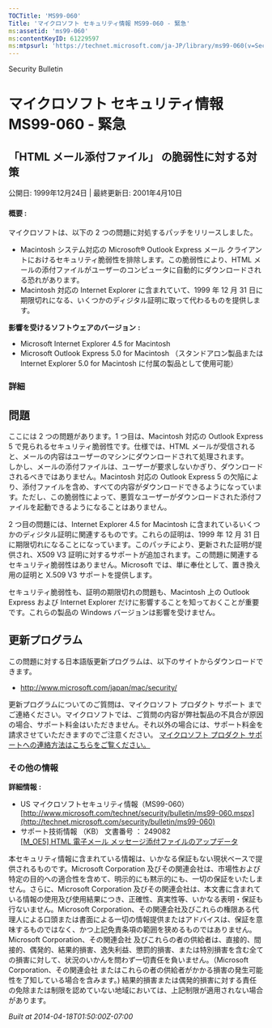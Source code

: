 ```yaml
---
TOCTitle: 'MS99-060'
Title: 'マイクロソフト セキュリティ情報 MS99-060 - 緊急'
ms:assetid: 'ms99-060'
ms:contentKeyID: 61229597
ms:mtpsurl: 'https://technet.microsoft.com/ja-JP/library/ms99-060(v=Security.10)'
---
```


Security Bulletin

マイクロソフト セキュリティ情報 MS99-060 - 緊急
===============================================

「HTML メール添付ファイル」 の脆弱性に対する対策
------------------------------------------------

公開日: 1999年12月24日 | 最終更新日: 2001年4月10日

#### 概要 :

マイクロソフトは、以下の 2 つの問題に対処するパッチをリリースしました。

-   Macintosh システム対応の Microsoft® Outlook Express メール クライアントにおけるセキュリティ脆弱性を排除します。この脆弱性により、HTML メールの添付ファイルがユーザーのコンピュータに自動的にダウンロードされる恐れがあります。
-   Macintosh 対応の Internet Explorer に含まれていて、1999 年 12 月 31 日に期限切れになる、いくつかのディジタル証明に取って代わるものを提供します。

**影響を受けるソフトウェアのバージョン** **:**

-   Microsoft Internet Explorer 4.5 for Macintosh
-   Microsoft Outlook Express 5.0 for Macintosh （スタンドアロン製品または Internet Explorer 5.0 for Macintosh に付属の製品として使用可能）

### 詳細

問題
----

<span></span>
ここには 2 つの問題があります。1 つ目は、Macintosh 対応の Outlook Express 5 で見られるセキュリティ脆弱性です。仕様では、HTML メールが受信されると、メールの内容はユーザーのマシンにダウンロードされて処理されます。  
しかし、メールの添付ファイルは、ユーザーが要求しないかぎり、ダウンロードされるべきではありません。Macintosh 対応の Outlook Express 5 の欠陥により、添付ファイルを含め、すべての内容がダウンロードできるようになっています。ただし、この脆弱性によって、悪質なユーザーがダウンロードされた添付ファイルを起動できるようになることはありません。

2 つ目の問題には、Internet Explorer 4.5 for Macintosh に含まれているいくつかのディジタル証明に関連するものです。これらの証明は、1999 年 12 月 31 日に期限切れになることになっています。このパッチにより、更新された証明が提供され、X509 V3 証明に対するサポートが追加されます。この問題に関連するセキュリティ脆弱性はありません。Microsoft では、単に奉仕として、置き換え用の証明と X.509 V3 サポートを提供します。

セキュリティ脆弱性も、証明の期限切れの問題も、Macintosh 上の Outlook Express および Internet Explorer だけに影響することを知っておくことが重要です。これらの製品の Windows バージョンは影響を受けません。

更新プログラム
--------------

<span></span>
この問題に対する日本語版更新プログラムは、以下のサイトからダウンロードできます。

-   <http://www.microsoft.com/japan/mac/security/>

更新プログラムについてのご質問は、マイクロソフト プロダクト サポート までご連絡ください。マイクロソフトでは、ご質問の内容が弊社製品の不具合が原因の場合、サポート料金はいただきません。それ以外の場合には、サポート料金を請求させていただきますのでご注意ください。
[マイクロソフト プロダクト サポートへの連絡方法はこちらをご覧ください。](http://www.microsoft.com/japan/security/support/patchqa.mspx)

### その他の情報

**詳細情報** **:**

-   US マイクロソフトセキュリティ情報（MS99-060）  
    [http://www.microsoft.com/technet/security/bulletin/ms99-060.mspx](http://technet.microsoft.com/security/bulletin/ms99-060)
-   サポート技術情報 （KB） 文書番号 ： 249082  
    [\[M\_OE5\] HTML 電子メール メッセージ添付ファイルのアップデータ](http://support.microsoft.com/kb/249082)

本セキュリティ情報に含まれている情報は、いかなる保証もない現状ベースで提供されるものです。Microsoft Corporation 及びその関連会社は、市場性および特定の目的への適合性を含めて、明示的にも黙示的にも、一切の保証をいたしません。さらに、Microsoft Corporation 及びその関連会社は、本文書に含まれている情報の使用及び使用結果につき、正確性、真実性等、いかなる表明・保証も行ないません。Microsoft Corporation、その関連会社及びこれらの権限ある代理人による口頭または書面による一切の情報提供またはアドバイスは、保証を意味するものではなく、かつ上記免責条項の範囲を狭めるものではありません。Microsoft Corporation、その関連会社 及びこれらの者の供給者は、直接的、間接的、偶発的、結果的損害、逸失利益、懲罰的損害、または特別損害を含む全ての損害に対して、状況のいかんを問わず一切責任を負いません。（Microsoft Corporation、その関連会社 またはこれらの者の供給者がかかる損害の発生可能性を了知している場合を含みます。) 結果的損害または偶発的損害に対する責任の免除または制限を認めていない地域においては、上記制限が適用されない場合があります。  

*Built at 2014-04-18T01:50:00Z-07:00*